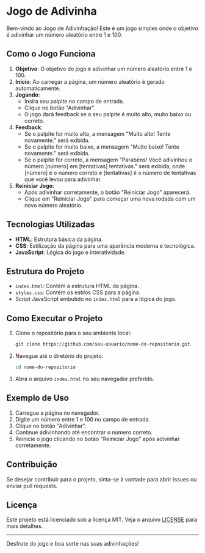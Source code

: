 # Jogo de Adivinha

Bem-vindo ao Jogo de Adivinhação! Este é um jogo simples onde o objetivo é adivinhar um número aleatório entre 1 e 100.

## Como o Jogo Funciona

1. **Objetivo**: O objetivo do jogo é adivinhar um número aleatório entre 1 e 100.
2. **Início**: Ao carregar a página, um número aleatório é gerado automaticamente.
3. **Jogando**:
   - Insira seu palpite no campo de entrada.
   - Clique no botão "Adivinhar".
   - O jogo dará feedback se o seu palpite é muito alto, muito baixo ou correto.
4. **Feedback**:
   - Se o palpite for muito alto, a mensagem "Muito alto! Tente novamente." será exibida.
   - Se o palpite for muito baixo, a mensagem "Muito baixo! Tente novamente." será exibida.
   - Se o palpite for correto, a mensagem "Parabéns! Você adivinhou o número [número] em [tentativas] tentativas." será exibida, onde [número] é o número correto e [tentativas] é o número de tentativas que você levou para adivinhar.
5. **Reiniciar Jogo**:
   - Após adivinhar corretamente, o botão "Reiniciar Jogo" aparecerá.
   - Clique em "Reiniciar Jogo" para começar uma nova rodada com um novo número aleatório.

## Tecnologias Utilizadas

- **HTML**: Estrutura básica da página.
- **CSS**: Estilização da página para uma aparência moderna e tecnológica.
- **JavaScript**: Lógica do jogo e interatividade.

## Estrutura do Projeto

- `index.html`: Contém a estrutura HTML da página.
- `styles.css`: Contém os estilos CSS para a página.
- Script JavaScript embutido no `index.html` para a lógica do jogo.

## Como Executar o Projeto

1. Clone o repositório para o seu ambiente local:
    ```sh
    git clone https://github.com/seu-usuario/nome-do-repositorio.git
    ```
2. Navegue até o diretório do projeto:
    ```sh
    cd nome-do-repositorio
    ```
3. Abra o arquivo `index.html` no seu navegador preferido.

## Exemplo de Uso

1. Carregue a página no navegador.
2. Digite um número entre 1 e 100 no campo de entrada.
3. Clique no botão "Adivinhar".
4. Continue adivinhando até encontrar o número correto.
5. Reinicie o jogo clicando no botão "Reiniciar Jogo" após adivinhar corretamente.

## Contribuição

Se desejar contribuir para o projeto, sinta-se à vontade para abrir issues ou enviar pull requests.

## Licença

Este projeto está licenciado sob a licença MIT. Veja o arquivo [LICENSE](LICENSE) para mais detalhes.

---

Desfrute do jogo e boa sorte nas suas adivinhações!
